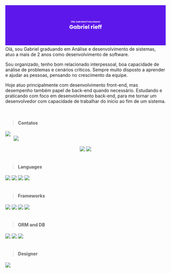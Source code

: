 <img src="./banner.png">

<br>
<div>Olá, sou Gabriel graduando em Análise e desenvolvimento de sistemas, atuo a mais de 2 anos como desenvolvimento de software.

Sou organizado, tenho bom relacionado interpessoal, boa capacidade de análise de problemas e cenários críticos. Sempre muito disposto a aprender e ajudar as pessoas, pensando no crescimento da equipe.

Hoje atuo principalmente com desenvolvimento front-end, mas desempenho também papel de back-end quando necessário. Estudando e praticando com foco em desenvolvimento back-end, para me tornar um desenvolvedor com capacidade de trabalhar do início ao fim de um sistema.</div>
<br>

> #### Contatos

<div style="display: flex; gap: 10px">
<a href = "mailto:gabrielrieff1@gmail.com"> <img src="https://img.shields.io/badge/Gmail-D14836?style=for-the-badge&logo=gmail&logoColor=white" target="_blank"></a>

<a href="https://www.linkedin.com/in/gabriel-rieff/" target="_blank"><img src="https://img.shields.io/badge/-LinkedIn-%230077B5?style=for-the-badge&logo=linkedin&logoColor=white"  target="_blank"></a>

</div>

<div align="center">
    <img width=40% src="https://github-readme-stats.vercel.app/api/top-langs?username=gabrielrieff&theme=radical&show_icons=true&locale=en&layout=compact"/>
    <img src="https://github-profile-summary-cards.vercel.app/api/cards/profile-details?username=gabrielrieff&theme=radical&show_icons=true&locale=en&layout=compact"/>
</div>
<br>

> #### Languages

<div >
<img src="https://img.shields.io/badge/TypeScript-007ACC?style=for-the-badge&logo=typescript&logoColor=white" target="_blank">
<img src="https://img.shields.io/badge/JavaScript-323330?style=for-the-badge&logo=javascript&logoColor=F7DF1E" target="_blank">
<img src="https://img.shields.io/badge/CSS3-1572B6?style=for-the-badge&logo=css3&logoColor=white" target="_blank">
<img src="https://img.shields.io/badge/HTML5-E34F26?style=for-the-badge&logo=html5&logoColor=white" target="_blank">
</div>
<br>

> #### Frameworks

<div>
<img src="https://img.shields.io/badge/next%20js-000000?style=for-the-badge&logo=nextdotjs&logoColor=white" target="_blank">
<img src="https://img.shields.io/badge/Node%20js-339933?style=for-the-badge&logo=nodedotjs&logoColor=white" target="_blank">
<img src="https://img.shields.io/badge/React-20232A?style=for-the-badge&logo=react&logoColor=61DAFB" target="_blank">
<img src="https://img.shields.io/badge/Tailwind_CSS-38B2AC?style=for-the-badge&logo=tailwind-css&logoColor=white" target="_blank">
</div>
<br>

> #### ORM and DB

<div>
<img src="https://img.shields.io/badge/Prisma-3982CE?style=for-the-badge&logo=Prisma&logoColor=white" target="_blank">
<img src="https://img.shields.io/badge/PostgreSQL-316192?style=for-the-badge&logo=postgresql&logoColor=white" target="_blank">
<img src="https://img.shields.io/badge/MySQL-005C84?style=for-the-badge&logo=mysql&logoColor=white" target="_blank">
</div>
<br>

> #### Designer

<div>
<img src="https://img.shields.io/badge/Figma-F24E1E?style=for-the-badge&logo=figma&logoColor=white" target="_blank">
</div>
<br>
